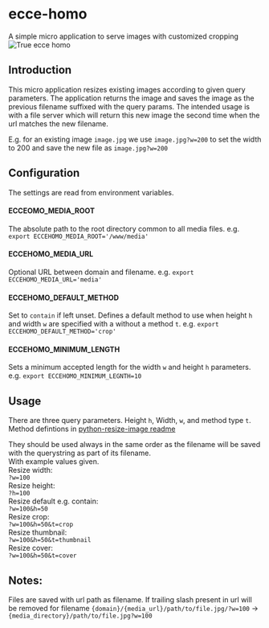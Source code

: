 # ecce-homo
A simple micro application to serve images with customized cropping
![True ecce homo](http://ep00.epimg.net/cultura/imagenes/2012/08/23/actualidad/1345709139_149007_1345712998_noticia_normal.jpg)

## Introduction
This micro application resizes existing images according to given query parameters.
The application returns the image and saves the image as the previous filename suffixed with the query params.
The intended usage is with a file server which will return this new image the second time when the url matches the new filename.

E.g. for an existing image `image.jpg` we use `image.jpg?w=200` to set the width to 200 and save the new file as `image.jpg?w=200`

## Configuration
The settings are read from environment variables.
#### ECCEOMO_MEDIA_ROOT
The absolute path to the root directory common to all media files.
e.g. `export ECCEHOMO_MEDIA_ROOT='/www/media'`
#### ECCEHOMO_MEDIA_URL
Optional URL between domain and filename.
e.g. `export ECCEHOMO_MEDIA_URL='media'`
#### ECCEHOMO_DEFAULT_METHOD
Set to `contain` if left unset. Defines a default method to use when height `h` and width `w` are specified with a without a method `t`.
e.g. `export ECCEHOMO_DEFAULT_METHOD='crop'`
#### ECCEHOMO_MINIMUM_LENGTH
Sets a minimum accepted length for the width `w` and height `h` parameters.
e.g. `export ECCEHOMO_MINIMUM_LEGNTH=10`
## Usage
There are three query parameters. Height `h`, Width, `w`, and method type `t`.  Method defintions in [python-resize-image readme]('https://github.com/charlesthk/python-resize-image')

They should be used always in the same order as the filename will be saved with the querystring as part of its filename.   
With example values given.  
Resize width:  
`?w=100`  
Resize height:  
`?h=100`  
Resize default e.g. contain:  
`?w=100&h=50`  
Resize crop:  
`?w=100&h=50&t=crop`  
Resize thumbnail:  
`?w=100&h=50&t=thumbnail`  
Resize cover:  
`?w=100&h=50&t=cover`  
## Notes: ##
Files are saved with url path as filename.
If trailing slash present in url will be removed for filename
`{domain}/{media_url}/path/to/file.jpg/?w=100` -> `{media_directory}/path/to/file.jpg?w=100`


